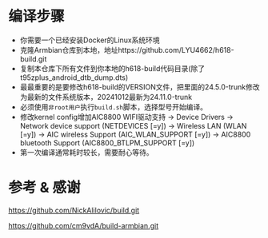 # 编译步骤

- 你需要一个已经安装Docker的Linux系统环境
- 克隆Armbian仓库到本地，地址https://github.com/LYU4662/h618-build.git
- 复制本仓库下所有文件到你本地的h618-build代码目录(除了t95zplus_android_dtb_dump.dts)
- 最最重要的是要修改h618-build的VERSION文件，把里面的24.5.0-trunk修改为最新的文件系统版本，20241012最新为24.11.0-trunk
- 必须使用`非root用户`执行`build.sh`脚本，选择型号开始编译。
- 修改kernel config增加AIC8800 WIFI驱动支持  -> Device Drivers   -> Network device support (NETDEVICES [=y])  -> Wireless LAN (WLAN [=y])    -> AIC wireless Support (AIC_WLAN_SUPPORT [=y])    -> AIC8800 bluetooth Support (AIC8800_BTLPM_SUPPORT [=y])
- 第一次编译通常耗时较长，需要耐心等待。



# 参考 & 感谢

https://github.com/NickAlilovic/build.git

https://github.com/cm9vdA/build-armbian.git

